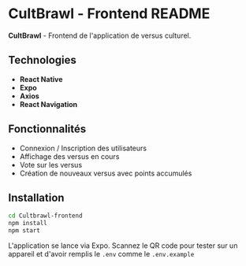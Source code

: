 # CultBrawl - Frontend README

**CultBrawl** - Frontend de l'application de versus culturel.

## Technologies
- **React Native**
- **Expo**
- **Axios**
- **React Navigation**

## Fonctionnalités
- Connexion / Inscription des utilisateurs
- Affichage des versus en cours
- Vote sur les versus
- Création de nouveaux versus avec points accumulés

## Installation
```bash
cd Cultbrawl-frontend
npm install
npm start
```
L'application se lance via Expo. Scannez le QR code pour tester sur un appareil et d'avoir remplis le `.env` comme le `.env.example`